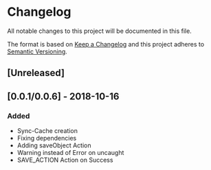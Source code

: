 # Changelog
All notable changes to this project will be documented in this file.

The format is based on [Keep a Changelog](http://keepachangelog.com/en/1.0.0/)
and this project adheres to [Semantic Versioning](http://semver.org/spec/v2.0.0.html).

## [Unreleased]

## [0.0.1/0.0.6] - 2018-10-16
### Added
- Sync-Cache creation
- Fixing dependencies
- Adding saveObject Action
- Warning instead of Error on uncaught
- SAVE_ACTION Action on Success